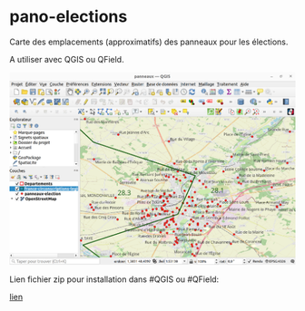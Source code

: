 # pano-elections

Carte des emplacements (approximatifs) des panneaux pour les élections.

A utiliser avec QGIS ou QField.

![](./preview01.png)

Lien fichier zip pour installation dans #QGIS ou #QField:

[lien](https://github.com/u4y0u/pano-elections/blob/main/pano-elections.zip)



